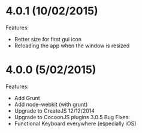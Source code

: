 4.0.1 (10/02/2015)
====
Features:
* Better size for first gui icon
* Reloading the app when the window is resized

4.0.0 (5/02/2015)
====
Features:
* Add Grunt
* Add node-webkit (with grunt)
* Upgrade to CreateJS 12/12/2014
* Upgrade to CocoonJS plugins 3.0.5
Bug Fixes:
* Functional Keyboard everywhere (especially iOS)
